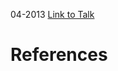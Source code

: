 

04-2013
[Link to Talk](https://www.churchofjesuschrist.org/study/general-conference/2013/04/sunday-afternoon-session?lang=eng)



# References
